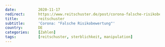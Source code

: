 ```yaml
---
date:          2020-11-17
redirect:      https://www.reitschuster.de/post/corona-falsche-risikobewertung/
title:         reitschuster
subtitle:      'Corona: "Falsche Risikobewertung"'
country:       DE
categories:    [Zahlen]
tags:          [reitschuster, sterblichkeit, manipulation]
---
```

